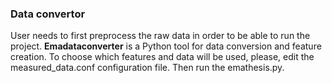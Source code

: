 ### Data convertor
User needs to first preprocess the raw data in order to be able to run the project. **Emadataconverter** is a Python tool for data conversion and feature creation. To choose which features and data will be used, please, edit the measured_data.conf configuration file. Then run the emathesis.py.
